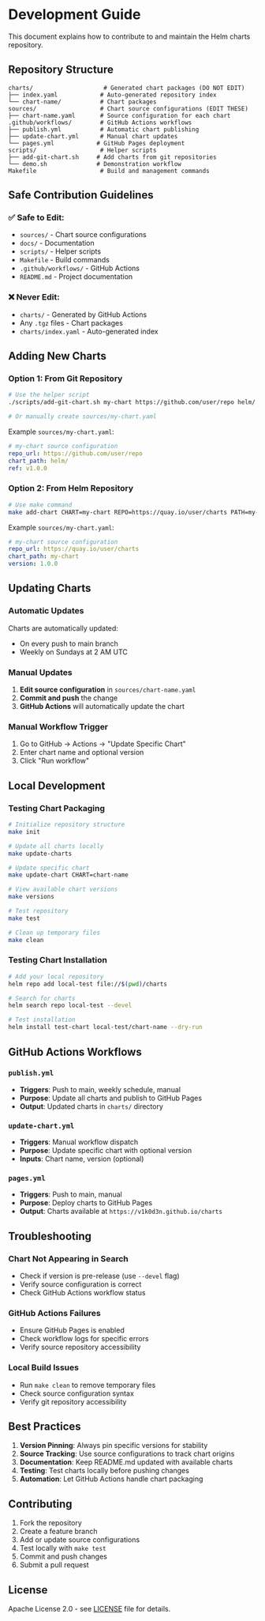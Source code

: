 # Development Guide

This document explains how to contribute to and maintain the Helm charts repository.

## Repository Structure

```
charts/                    # Generated chart packages (DO NOT EDIT)
├── index.yaml            # Auto-generated repository index
└── chart-name/           # Chart packages
sources/                  # Chart source configurations (EDIT THESE)
├── chart-name.yaml       # Source configuration for each chart
.github/workflows/        # GitHub Actions workflows
├── publish.yml           # Automatic chart publishing
├── update-chart.yml      # Manual chart updates
└── pages.yml            # GitHub Pages deployment
scripts/                  # Helper scripts
├── add-git-chart.sh     # Add charts from git repositories
└── demo.sh              # Demonstration workflow
Makefile                  # Build and management commands
```

## Safe Contribution Guidelines

### ✅ **Safe to Edit:**
- `sources/` - Chart source configurations
- `docs/` - Documentation
- `scripts/` - Helper scripts
- `Makefile` - Build commands
- `.github/workflows/` - GitHub Actions
- `README.md` - Project documentation

### ❌ **Never Edit:**
- `charts/` - Generated by GitHub Actions
- Any `.tgz` files - Chart packages
- `charts/index.yaml` - Auto-generated index

## Adding New Charts

### Option 1: From Git Repository

```bash
# Use the helper script
./scripts/add-git-chart.sh my-chart https://github.com/user/repo helm/ v1.0.0

# Or manually create sources/my-chart.yaml
```

Example `sources/my-chart.yaml`:
```yaml
# my-chart source configuration
repo_url: https://github.com/user/repo
chart_path: helm/
ref: v1.0.0
```

### Option 2: From Helm Repository

```bash
# Use make command
make add-chart CHART=my-chart REPO=https://quay.io/user/charts PATH=my-chart VERSION=1.0.0
```

Example `sources/my-chart.yaml`:
```yaml
# my-chart source configuration
repo_url: https://quay.io/user/charts
chart_path: my-chart
version: 1.0.0
```

## Updating Charts

### Automatic Updates
Charts are automatically updated:
- On every push to main branch
- Weekly on Sundays at 2 AM UTC

### Manual Updates
1. **Edit source configuration** in `sources/chart-name.yaml`
2. **Commit and push** the change
3. **GitHub Actions** will automatically update the chart

### Manual Workflow Trigger
1. Go to GitHub → Actions → "Update Specific Chart"
2. Enter chart name and optional version
3. Click "Run workflow"

## Local Development

### Testing Chart Packaging
```bash
# Initialize repository structure
make init

# Update all charts locally
make update-charts

# Update specific chart
make update-chart CHART=chart-name

# View available chart versions
make versions

# Test repository
make test

# Clean up temporary files
make clean
```

### Testing Chart Installation
```bash
# Add your local repository
helm repo add local-test file://$(pwd)/charts

# Search for charts
helm search repo local-test --devel

# Test installation
helm install test-chart local-test/chart-name --dry-run
```

## GitHub Actions Workflows

### `publish.yml`
- **Triggers**: Push to main, weekly schedule, manual
- **Purpose**: Update all charts and publish to GitHub Pages
- **Output**: Updated charts in `charts/` directory

### `update-chart.yml`
- **Triggers**: Manual workflow dispatch
- **Purpose**: Update specific chart with optional version
- **Inputs**: Chart name, version (optional)

### `pages.yml`
- **Triggers**: Push to main, manual
- **Purpose**: Deploy charts to GitHub Pages
- **Output**: Charts available at `https://v1k0d3n.github.io/charts`

## Troubleshooting

### Chart Not Appearing in Search
- Check if version is pre-release (use `--devel` flag)
- Verify source configuration is correct
- Check GitHub Actions workflow status

### GitHub Actions Failures
- Ensure GitHub Pages is enabled
- Check workflow logs for specific errors
- Verify source repository accessibility

### Local Build Issues
- Run `make clean` to remove temporary files
- Check source configuration syntax
- Verify git repository accessibility

## Best Practices

1. **Version Pinning**: Always pin specific versions for stability
2. **Source Tracking**: Use source configurations to track chart origins
3. **Documentation**: Keep README.md updated with available charts
4. **Testing**: Test charts locally before pushing changes
5. **Automation**: Let GitHub Actions handle chart packaging

## Contributing

1. Fork the repository
2. Create a feature branch
3. Add or update source configurations
4. Test locally with `make test`
5. Commit and push changes
6. Submit a pull request

## License

Apache License 2.0 - see [LICENSE](../../LICENSE) file for details.
